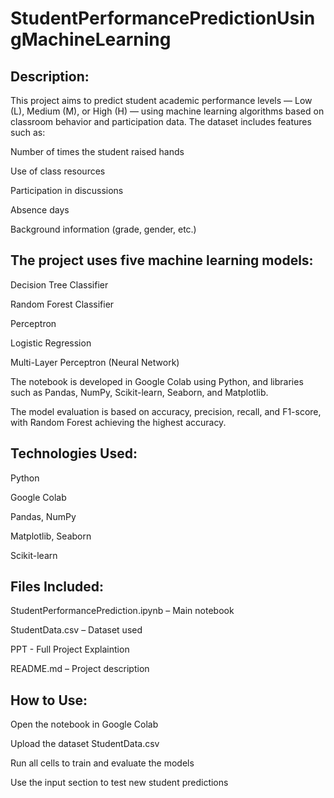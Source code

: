 # StudentPerformancePredictionUsingMachineLearning

## Description:
This project aims to predict student academic performance levels — Low (L), Medium (M), or High (H) — using machine learning algorithms based on classroom behavior and participation data.
The dataset includes features such as:

Number of times the student raised hands

Use of class resources

Participation in discussions

Absence days

Background information (grade, gender, etc.)

## The project uses five machine learning models:

Decision Tree Classifier

Random Forest Classifier

Perceptron

Logistic Regression

Multi-Layer Perceptron (Neural Network)

The notebook is developed in Google Colab using Python, and libraries such as Pandas, NumPy, Scikit-learn, Seaborn, and Matplotlib.

The model evaluation is based on accuracy, precision, recall, and F1-score, with Random Forest achieving the highest accuracy.

## Technologies Used:
Python

Google Colab

Pandas, NumPy

Matplotlib, Seaborn

Scikit-learn

## Files Included:
StudentPerformancePrediction.ipynb – Main notebook

StudentData.csv – Dataset used

PPT - Full Project Explaintion

README.md – Project description

## How to Use:
Open the notebook in Google Colab

Upload the dataset StudentData.csv

Run all cells to train and evaluate the models

Use the input section to test new student predictions

